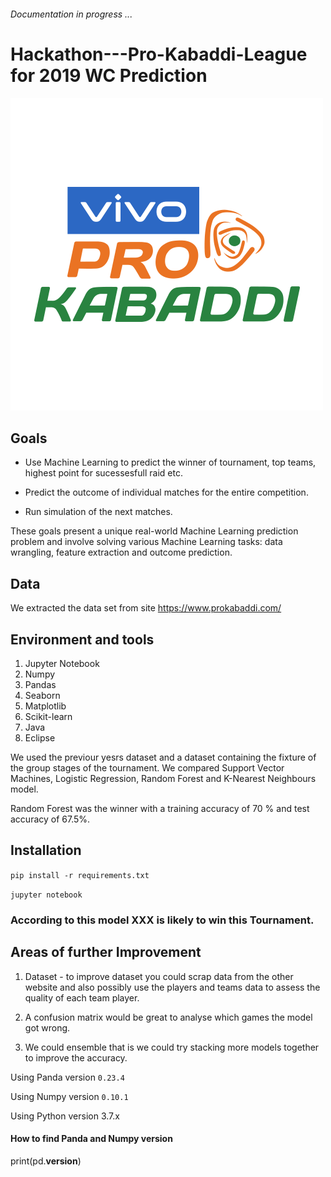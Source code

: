 
###### Documentation in progress ...

# Hackathon---Pro-Kabaddi-League for 2019 WC Prediction

![WC Logo](prokabaddi-logo.png)


## Goals

- Use Machine Learning to predict the winner of tournament, top teams, highest point for sucessesfull raid etc.

- Predict the outcome of individual matches for the entire competition.

- Run simulation of the next matches.

These goals present a unique real-world Machine Learning prediction problem and involve solving various Machine Learning tasks: data wrangling, feature extraction and outcome prediction.

## Data

We extracted the data set from site https://www.prokabaddi.com/

## Environment and tools

1. Jupyter Notebook
2. Numpy
3. Pandas
4. Seaborn
5. Matplotlib
6. Scikit-learn
7. Java
8. Eclipse

We used the previour yesrs dataset and a dataset containing the fixture of the group stages of the tournament. We compared Support Vector Machines, Logistic Regression, Random Forest and K-Nearest Neighbours model.
        
Random Forest was the winner with a training accuracy of 70 % and test accuracy of 67.5%.

## Installation

`pip install -r requirements.txt`

`jupyter notebook`

### According to this model XXX is likely to win this Tournament.

## Areas of further Improvement

1. Dataset - to improve dataset you could scrap data from the other website and also possibly use the players and teams data to assess the quality of each team player.

2. A confusion matrix would be great to analyse which games the model got wrong.

3. We could ensemble that is we could try stacking more models together to improve the accuracy.

Using Panda version `0.23.4`

Using Numpy version `0.10.1`

Using Python version 3.7.x

#### How to find Panda and Numpy version
print(pd.__version__)

